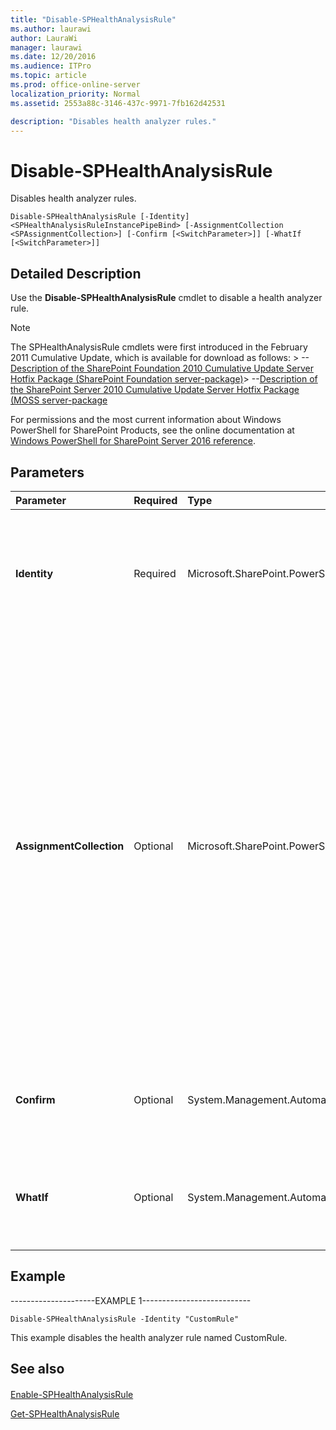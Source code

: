 ```yaml
---
title: "Disable-SPHealthAnalysisRule"
ms.author: laurawi
author: LauraWi
manager: laurawi
ms.date: 12/20/2016
ms.audience: ITPro
ms.topic: article
ms.prod: office-online-server
localization_priority: Normal
ms.assetid: 2553a88c-3146-437c-9971-7fb162d42531

description: "Disables health analyzer rules."
---
```


# Disable-SPHealthAnalysisRule

Disables health analyzer rules.
  
```
Disable-SPHealthAnalysisRule [-Identity] <SPHealthAnalysisRuleInstancePipeBind> [-AssignmentCollection <SPAssignmentCollection>] [-Confirm [<SwitchParameter>]] [-WhatIf [<SwitchParameter>]]
```

## Detailed Description

Use the **Disable-SPHealthAnalysisRule** cmdlet to disable a health analyzer rule. 
  
> [!NOTE]
> The SPHealthAnalysisRule cmdlets were first introduced in the February 2011 Cumulative Update, which is available for download as follows: > --[Description of the SharePoint Foundation 2010 Cumulative Update Server Hotfix Package (SharePoint Foundation server-package)](https://support.microsoft.com/kb/2475880)> --[Description of the SharePoint Server 2010 Cumulative Update Server Hotfix Package (MOSS server-package](https://support.microsoft.com/kb/2475878)
  
For permissions and the most current information about Windows PowerShell for SharePoint Products, see the online documentation at [Windows PowerShell for SharePoint Server 2016 reference](https://go.microsoft.com/fwlink/p/?LinkId=671715).
  
## Parameters

|**Parameter**|**Required**|**Type**|**Description**|
|:-----|:-----|:-----|:-----|
|**Identity** <br/> |Required  <br/> |Microsoft.SharePoint.PowerShell.SPHealthAnalysisRuleInstancePipeBind  <br/> |Specifies the name or GUID of the health analyzer rule to disable.  <br/> The type must be a valid name; an instance of a valid **SPHealthAnalysisRule** object, or a valid GUID (for example, 12345678-90ab-cdef-1234-567890bcdefgh).  <br/> |
|**AssignmentCollection** <br/> |Optional  <br/> |Microsoft.SharePoint.PowerShell.SPAssignmentCollection  <br/> |Manages objects for the purpose of proper disposal. Use of objects, such as **SPWeb** or **SPSite**, can use large amounts of memory and use of these objects in Windows PowerShell scripts requires proper memory management. Using the **SPAssignment** object, you can assign objects to a variable and dispose of the objects after they are needed to free up memory. When **SPWeb**, **SPSite**, or **SPSiteAdministration** objects are used, the objects are automatically disposed of if an assignment collection or the **Global** parameter is not used.  <br/> > [!NOTE]> When the **Global** parameter is used, all objects are contained in the global store. If objects are not immediately used, or disposed of by using the **Stop-SPAssignment** command, an out-of-memory scenario can occur.           |
|**Confirm** <br/> |Optional  <br/> |System.Management.Automation.SwitchParameter  <br/> |Prompts you for confirmation before executing the command. For more information, type the following command: **get-help about_commonparameters** <br/> |
|**WhatIf** <br/> |Optional  <br/> |System.Management.Automation.SwitchParameter  <br/> |Displays a message that describes the effect of the command instead of executing the command. For more information, type the following command: **get-help about_commonparameters** <br/> |
   
## Example

---------------------EXAMPLE 1---------------------------
  
```
Disable-SPHealthAnalysisRule -Identity "CustomRule"
```

This example disables the health analyzer rule named CustomRule.
  
## See also

#### 

[Enable-SPHealthAnalysisRule](enable-sphealthanalysisrule.md)
  
[Get-SPHealthAnalysisRule](get-sphealthanalysisrule.md)

